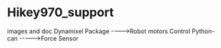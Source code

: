 # Hikey970_support
images and doc
Dynamixel Package ---->Robot motors Control
Python-can ----->Force Sensor
